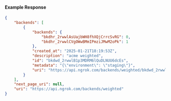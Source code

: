 <!-- Code generated for API Clients. DO NOT EDIT. -->

#### Example Response

```json
{
	"backends": [
		{
			"backends": {
				"bkdhr_2rwwlAsUajbWH8fhXQjCrrcSvRG": 0,
				"bkdhr_2rwwlCVgOWwBMmIPmziJMwM2oPk": 1
			},
			"created_at": "2025-01-21T18:19:53Z",
			"description": "acme weighted",
			"id": "bkdwd_2rwwlB1p3MDRM6lQuDLNUU6dcEs",
			"metadata": "{\"environment\": \"staging\"}",
			"uri": "https://api.ngrok.com/backends/weighted/bkdwd_2rwwlB1p3MDRM6lQuDLNUU6dcEs"
		}
	],
	"next_page_uri": null,
	"uri": "https://api.ngrok.com/backends/weighted"
}
```
